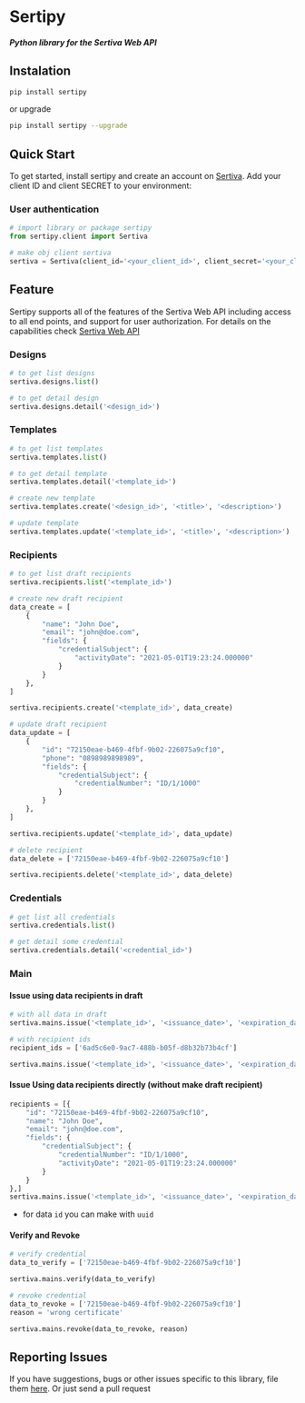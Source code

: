 # Sertipy

##### Python library for the Sertiva Web API

## Instalation

```bash
pip install sertipy
```

or upgrade

```bash
pip install sertipy --upgrade
```

## Quick Start

To get started, install sertipy and create an account on [Sertiva](https://sertiva.id/). Add your client ID and client
SECRET to your environment:

### User authentication

```python
# import library or package sertipy
from sertipy.client import Sertiva

# make obj client sertiva
sertiva = Sertiva(client_id='<your_client_id>', client_secret='<your_client_secret>')
```

## Feature

Sertipy supports all of the features of the Sertiva Web API including access to all end points, and support for user
authorization. For details on the capabilities check [Sertiva Web API](https://api-reference.sertiva.id/)

### Designs

```python
# to get list designs
sertiva.designs.list()

# to get detail design
sertiva.designs.detail('<design_id>')
```

### Templates

```python
# to get list templates
sertiva.templates.list()

# to get detail template
sertiva.templates.detail('<template_id>')

# create new template
sertiva.templates.create('<design_id>', '<title>', '<description>')

# update template
sertiva.templates.update('<template_id>', '<title>', '<description>')
```

### Recipients

```python
# to get list draft recipients
sertiva.recipients.list('<template_id>')

# create new draft recipient
data_create = [
    {
        "name": "John Doe",
        "email": "john@doe.com",
        "fields": {
            "credentialSubject": {
                "activityDate": "2021-05-01T19:23:24.000000"
            }
        }
    },
]

sertiva.recipients.create('<template_id>', data_create)

# update draft recipient
data_update = [
    {
        "id": "72150eae-b469-4fbf-9b02-226075a9cf10",
        "phone": "0898989898989",
        "fields": {
            "credentialSubject": {
                "credentialNumber": "ID/1/1000"
            }
        }
    },
]

sertiva.recipients.update('<template_id>', data_update)

# delete recipient
data_delete = ['72150eae-b469-4fbf-9b02-226075a9cf10']

sertiva.recipients.delete('<template_id>', data_delete)
```

### Credentials

```python
# get list all credentials
sertiva.credentials.list()

# get detail some credential
sertiva.credentials.detail('<credential_id>')
```

### Main

#### Issue using data recipients in draft

```python
# with all data in draft
sertiva.mains.issue('<template_id>', '<issuance_date>', '<expiration_date>')

# with recipient ids
recipient_ids = ['6ad5c6e0-9ac7-488b-b05f-d8b32b73b4cf']

sertiva.mains.issue('<template_id>', '<issuance_date>', '<expiration_date>', recipient_ids)
```

#### Issue Using data recipients directly (without make draft recipient)

```python
recipients = [{
    "id": "72150eae-b469-4fbf-9b02-226075a9cf10",
    "name": "John Doe",
    "email": "john@doe.com",
    "fields": {
        "credentialSubject": {
            "credentialNumber": "ID/1/1000",
            "activityDate": "2021-05-01T19:23:24.000000"
        }
    }
},]
sertiva.mains.issue('<template_id>', '<issuance_date>', '<expiration_date>', recipients)
```
- for data `id` you can make with `uuid`

#### Verify and Revoke

```python
# verify credential
data_to_verify = ['72150eae-b469-4fbf-9b02-226075a9cf10']

sertiva.mains.verify(data_to_verify)

# revoke credential
data_to_revoke = ['72150eae-b469-4fbf-9b02-226075a9cf10']
reason = 'wrong certificate'

sertiva.mains.revoke(data_to_revoke, reason)
```

## Reporting Issues

If you have suggestions, bugs or other issues specific to this library, file them [here](https://github.com/btechpt/sertipy/issues). Or just send a pull request
